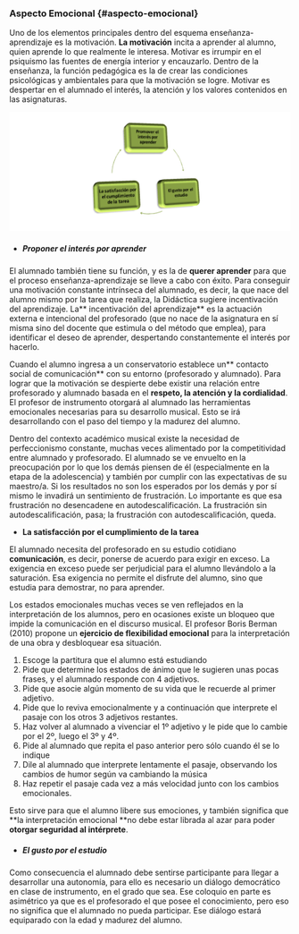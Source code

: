 ### Aspecto Emocional {#aspecto-emocional}

Uno de los elementos principales dentro del esquema enseñanza-aprendizaje es la motivación. **La motivación** incita a aprender al alumno, quien aprende lo que realmente le interesa. Motivar es irrumpir en el psiquismo las fuentes de energía interior y encauzarlo. Dentro de la enseñanza, la función pedagógica  es la de crear las condiciones psicológicas y ambientales para que la motivación se logre. Motivar es despertar  en el alumnado el interés, la atención  y los valores contenidos en las asignaturas.

![](/images/image7.png)



* ##### Proponer el interés por aprender

El alumnado también tiene su función, y es la de **querer aprender** para que el proceso enseñanza-aprendizaje se lleve a cabo con éxito. Para conseguir una motivación constante intrínseca del alumnado, es decir, la que nace del alumno mismo por la tarea que realiza, la Didáctica sugiere incentivación del aprendizaje. La** incentivación del aprendizaje**  es la actuación externa e intencional del profesorado \(que no nace de la asignatura en sí misma sino del docente que estimula o del método que emplea\), para identificar el deseo de aprender, despertando constantemente el interés por hacerlo.

Cuando el alumno ingresa a un conservatorio establece un** contacto social de comunicación** con su entorno \(profesorado y alumnado\). Para lograr que la motivación se despierte  debe existir una relación entre profesorado y alumnado basada en el **respeto, la atención y la cordialidad**. El profesor de instrumento otorgará al alumnado las herramientas emocionales necesarias para su desarrollo musical. Esto se irá desarrollando con el paso del tiempo y la madurez del alumno.

Dentro del contexto académico musical existe la necesidad de perfeccionismo constante, muchas veces alimentado por la competitividad entre alumnado y profesorado. El alumnado se ve envuelto en la preocupación por lo que los demás piensen de él \(especialmente en la etapa de la adolescencia\) y también por cumplir con las expectativas de su maestro/a. Si los resultados no son los esperados por los demás y por sí mismo le invadirá un sentimiento de frustración. Lo importante es que esa frustración no desencadene en autodescalificación. La frustración sin autodescalificación, pasa; la frustración con autodescalificación, queda.

* **La satisfacción por el cumplimiento de la tarea**

El alumnado necesita  del profesorado en su estudio cotidiano **comunicación**, es decir,  ponerse de acuerdo para exigir en exceso. La exigencia en exceso  puede ser perjudicial para el alumno llevándolo a la saturación. Esa exigencia no permite el disfrute del alumno, sino que estudia para demostrar,  no para aprender.

Los estados emocionales muchas veces se ven reflejados en la interpretación de los alumnos, pero en ocasiones existe un bloqueo que impide la comunicación en el discurso musical. El profesor Boris Berman \(2010\) propone un **ejercicio de flexibilidad emocional** para la interpretación de una obra y desbloquear esa situación.

1. Escoge la partitura que el alumno está estudiando
2. Pide que determine los estados de ánimo que le sugieren unas pocas frases, y el alumnado responde con 4 adjetivos.
3. Pide que asocie algún momento de su vida que le recuerde al primer adjetivo.
4. Pide que lo reviva emocionalmente y a continuación que interprete el pasaje con los otros 3 adjetivos restantes.
5. Haz volver al alumnado a vivenciar el 1º adjetivo y le pide que lo cambie por el 2º, luego el 3º y 4º.
6. Pide al alumnado que repita el paso anterior pero sólo cuando él se lo indique
7. Dile al alumnado que interprete lentamente el pasaje, observando los cambios de humor según va cambiando la música
8. Haz repetir el pasaje cada vez a más velocidad junto con los cambios emocionales.

Esto sirve para que el alumno libere sus emociones, y también significa que **la interpretación emocional **no debe estar librada al azar para poder **otorgar seguridad al intérprete**.

* ##### El gusto por el estudio

Como consecuencia el alumnado debe sentirse participante para llegar a desarrollar una autonomía, para ello es necesario un diálogo democrático en clase de instrumento, en el grado que sea. Ese coloquio en parte es asimétrico ya que es el profesorado el que posee el conocimiento, pero eso no significa que el alumnado no pueda participar. Ese diálogo estará equiparado con la edad y madurez del alumno.

